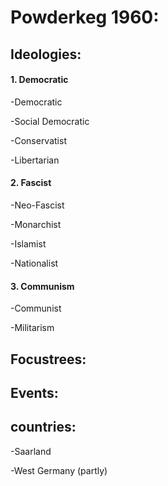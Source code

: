 # Powderkeg 1960:

## Ideologies:

#### 1. Democratic

-Democratic

-Social Democratic

-Conservatist

-Libertarian


#### 2. Fascist
-Neo-Fascist

-Monarchist

-Islamist

-Nationalist


#### 3. Communism

-Communist

-Militarism

## Focustrees:


## Events:

## countries:

-Saarland

-West Germany (partly)
